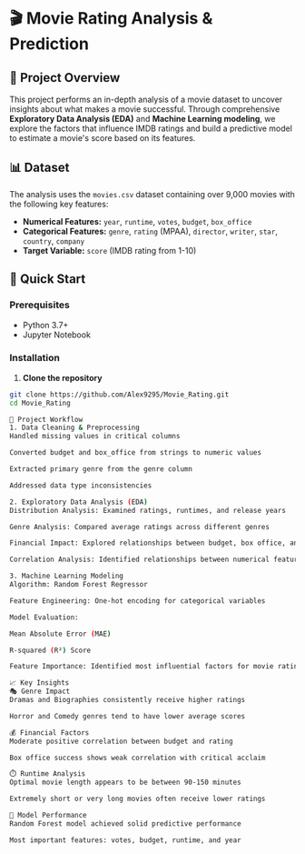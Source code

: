 # 🎬 Movie Rating Analysis & Prediction

## 📖 Project Overview

This project performs an in-depth analysis of a movie dataset to uncover insights about what makes a movie successful. Through comprehensive **Exploratory Data Analysis (EDA)** and **Machine Learning modeling**, we explore the factors that influence IMDB ratings and build a predictive model to estimate a movie's score based on its features.

## 📊 Dataset

The analysis uses the `movies.csv` dataset containing over 9,000 movies with the following key features:

- **Numerical Features:** `year`, `runtime`, `votes`, `budget`, `box_office`
- **Categorical Features:** `genre`, `rating` (MPAA), `director`, `writer`, `star`, `country`, `company`
- **Target Variable:** `score` (IMDB rating from 1-10)

## 🚀 Quick Start

### Prerequisites
- Python 3.7+
- Jupyter Notebook

### Installation

1. **Clone the repository**
```bash
git clone https://github.com/Alex9295/Movie_Rating.git
cd Movie_Rating

🧮 Project Workflow
1. Data Cleaning & Preprocessing
Handled missing values in critical columns

Converted budget and box_office from strings to numeric values

Extracted primary genre from the genre column

Addressed data type inconsistencies

2. Exploratory Data Analysis (EDA)
Distribution Analysis: Examined ratings, runtimes, and release years

Genre Analysis: Compared average ratings across different genres

Financial Impact: Explored relationships between budget, box office, and ratings

Correlation Analysis: Identified relationships between numerical features

3. Machine Learning Modeling
Algorithm: Random Forest Regressor

Feature Engineering: One-hot encoding for categorical variables

Model Evaluation:

Mean Absolute Error (MAE)

R-squared (R²) Score

Feature Importance: Identified most influential factors for movie ratings

📈 Key Insights
🎭 Genre Impact
Dramas and Biographies consistently receive higher ratings

Horror and Comedy genres tend to have lower average scores

💰 Financial Factors
Moderate positive correlation between budget and rating

Box office success shows weak correlation with critical acclaim

⏱️ Runtime Analysis
Optimal movie length appears to be between 90-150 minutes

Extremely short or very long movies often receive lower ratings

🎯 Model Performance
Random Forest model achieved solid predictive performance

Most important features: votes, budget, runtime, and year
